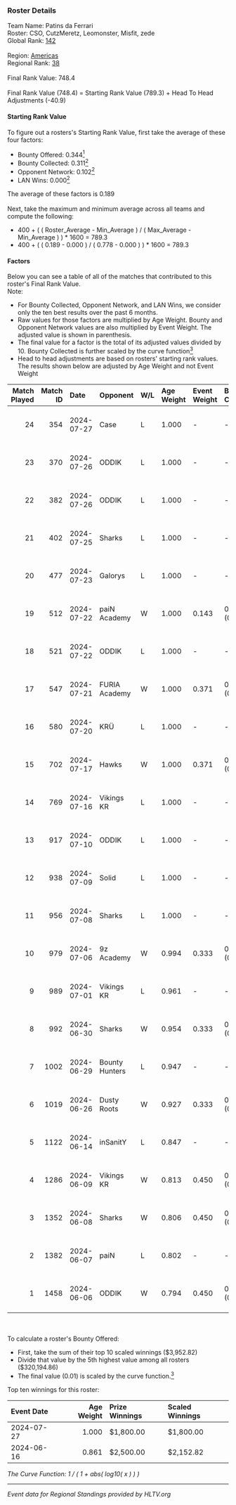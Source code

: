 ### Roster Details<br />
Team Name: Patins da Ferrari<br />
Roster: CSO, CutzMeretz, Leomonster, Misfit, zede<br />
Global Rank: [142](../../standings_global_2024_08_06.md)<br />
<br />
Region: [Americas]( ../../standings_americas_2024_08_06.md)<br />
Regional Rank: [38]( ../../standings_americas_2024_08_06.md)<br />
<br />
Final Rank Value:  748.4<br />
<br />
Final Rank Value (748.4) = Starting Rank Value (789.3) + Head To Head Adjustments (-40.9)<br />

#### Starting Rank Value<br />
To figure out a rosters's Starting Rank Value, first take the average of these four factors:<br />
- Bounty Offered: 0.344[<sup>1</sup>](#table2)
- Bounty Collected: 0.311[<sup>2</sup>](#table1)
- Opponent Network: 0.102[<sup>2</sup>](#table1)
- LAN Wins: 0.000[<sup>2</sup>](#table1)

The average of these factors is 0.189<br />
<br />
Next, take the maximum and minimum average across all teams and compute the following:<br />
- 400 + ( ( Roster_Average - Min_Average ) / ( Max_Average - Min_Average ) ) * 1600 = 789.3
- 400 + ( ( 0.189 - 0.000 ) / ( 0.778 - 0.000 ) ) * 1600 = 789.3


#### Factors<br />
Below you can see a table of all of the matches that contributed to this roster's Final Rank Value.<br />
Note:<br />

- For Bounty Collected, Opponent Network, and LAN Wins, we consider only the ten best results over the past 6 months.
- Raw values for those factors are multiplied by Age Weight. Bounty and Opponent Network values are also multiplied by Event Weight. The adjusted value is shown in parenthesis.
- The final value for a factor is the total of its adjusted values divided by 10. Bounty Collected is further scaled by the curve function[<sup>3</sup>](#curveFunction)
- Head to head adjustments are based on rosters' starting rank values. The results shown below are adjusted by Age Weight and not Event Weight
<span id="table1"></span><br />


| Match Played | Match ID | Date       | Opponent       | W/L | Age Weight | Event Weight | Bounty Collected | Opponent Network | LAN Wins  | H2H Adj. | Roster                                    |
| -: | -: | :- | :- | :- | :- | :- | :- | :- | :- | -: | :- |
|           24 |      354 | 2024-07-27 | Case           | L   | 1.000      | -            | -                | -                | -         |    -9.41 | CSO, CutzMeretz, Leomonster, Misfit, zede |
|           23 |      370 | 2024-07-26 | ODDIK          | L   | 1.000      | -            | -                | -                | -         |    -5.50 | CSO, CutzMeretz, Leomonster, Misfit, zede |
|           22 |      382 | 2024-07-26 | ODDIK          | L   | 1.000      | -            | -                | -                | -         |    -6.43 | CSO, CutzMeretz, Leomonster, Misfit, zede |
|           21 |      402 | 2024-07-25 | Sharks         | L   | 1.000      | -            | -                | -                | -         |    -7.22 | CSO, CutzMeretz, Leomonster, MTGG, zede   |
|           20 |      477 | 2024-07-23 | Galorys        | L   | 1.000      | -            | -                | -                | -         |   -14.63 | CSO, CutzMeretz, Leomonster, MTGG, zede   |
|           19 |      512 | 2024-07-22 | paiN Academy   | W   | 1.000      | 0.143        | 0.000 (0.000)    | 0.000 (0.000)    | 0 (0.000) |     3.02 | CSO, CutzMeretz, Leomonster, MTGG, zede   |
|           18 |      521 | 2024-07-22 | ODDIK          | L   | 1.000      | -            | -                | -                | -         |    -6.20 | CSO, CutzMeretz, Leomonster, MTGG, zede   |
|           17 |      547 | 2024-07-21 | FURIA Academy  | W   | 1.000      | 0.371        | 0.000 (0.000)    | 0.102 (0.038)    | 0 (0.000) |     5.97 | CSO, CutzMeretz, Leomonster, MTGG, zede   |
|           16 |      580 | 2024-07-20 | KRÜ            | L   | 1.000      | -            | -                | -                | -         |   -13.30 | CSO, CutzMeretz, Leomonster, MTGG, zede   |
|           15 |      702 | 2024-07-17 | Hawks          | W   | 1.000      | 0.371        | 0.000 (0.000)    | 0.028 (0.010)    | 0 (0.000) |     5.72 | CSO, CutzMeretz, Leomonster, MTGG, zede   |
|           14 |      769 | 2024-07-16 | Vikings KR     | L   | 1.000      | -            | -                | -                | -         |   -14.81 | CSO, CutzMeretz, Leomonster, MTGG, zede   |
|           13 |      917 | 2024-07-10 | ODDIK          | L   | 1.000      | -            | -                | -                | -         |    -8.47 | bsd, CSO, CutzMeretz, Leomonster, zede    |
|           12 |      938 | 2024-07-09 | Solid          | L   | 1.000      | -            | -                | -                | -         |   -14.76 | bsd, CSO, CutzMeretz, Leomonster, zede    |
|           11 |      956 | 2024-07-08 | Sharks         | L   | 1.000      | -            | -                | -                | -         |    -8.98 | bsd, CSO, CutzMeretz, Leomonster, zede    |
|           10 |      979 | 2024-07-06 | 9z Academy     | W   | 0.994      | 0.333        | 0.000 (0.000)    | 0.067 (0.022)    | 0 (0.000) |     4.08 | bsd, CSO, CutzMeretz, Leomonster, zede    |
|            9 |      989 | 2024-07-01 | Vikings KR     | L   | 0.961      | -            | -                | -                | -         |   -15.72 | bsd, CutzMeretz, Leomonster, perez, zede  |
|            8 |      992 | 2024-06-30 | Sharks         | W   | 0.954      | 0.333        | 0.030 (0.010)    | 0.546 (0.174)    | 0 (0.000) |    21.58 | bsd, CutzMeretz, Leomonster, perez, zede  |
|            7 |     1002 | 2024-06-29 | Bounty Hunters | L   | 0.947      | -            | -                | -                | -         |   -10.42 | bsd, CutzMeretz, Leomonster, perez, zede  |
|            6 |     1019 | 2024-06-26 | Dusty Roots    | W   | 0.927      | 0.333        | 0.006 (0.002)    | 0.359 (0.111)    | 0 (0.000) |    14.52 | bsd, CutzMeretz, Leomonster, perez, zede  |
|            5 |     1122 | 2024-06-14 | inSanitY       | L   | 0.847      | -            | -                | -                | -         |    -8.26 | CutzMeretz, desh, Leomonster, roz, zede   |
|            4 |     1286 | 2024-06-09 | Vikings KR     | W   | 0.813      | 0.450        | 0.008 (0.003)    | 0.490 (0.179)    | 0 (0.000) |    12.15 | CutzMeretz, desh, Leomonster, roz, zede   |
|            3 |     1352 | 2024-06-08 | Sharks         | W   | 0.806      | 0.450        | 0.030 (0.011)    | 0.546 (0.198)    | 0 (0.000) |    19.77 | CutzMeretz, desh, Leomonster, roz, zede   |
|            2 |     1382 | 2024-06-07 | paiN           | L   | 0.802      | -            | -                | -                | -         |    -1.25 | CutzMeretz, desh, Leomonster, roz, zede   |
|            1 |     1458 | 2024-06-06 | ODDIK          | W   | 0.794      | 0.450        | 0.099 (0.035)    | 0.805 (0.288)    | 0 (0.000) |    17.65 | CutzMeretz, desh, Leomonster, roz, zede   |

<br />
<span id="table2"></span><br />
To calculate a roster's Bounty Offered:<br />

- First, take the sum of their top 10 scaled winnings ($3,952.82)
- Divide that value by the 5th highest value among all rosters ($320,194.86)
- The final value (0.01) is scaled by the curve function.[<sup>3</sup>](#curveFunction)

Top ten winnings for this roster:<br />

| Event Date | Age Weight | Prize Winnings | Scaled Winnings |
| :- | -: | :- | :- |
| 2024-07-27 |      1.000 | $1,800.00      | $1,800.00       |
| 2024-06-16 |      0.861 | $2,500.00      | $2,152.82       |


<span id="curveFunction"></span>_The Curve Function: 1 / ( 1 + abs( log10( x ) ) )_<br />

---
_Event data for Regional Standings provided by HLTV.org_<br />
